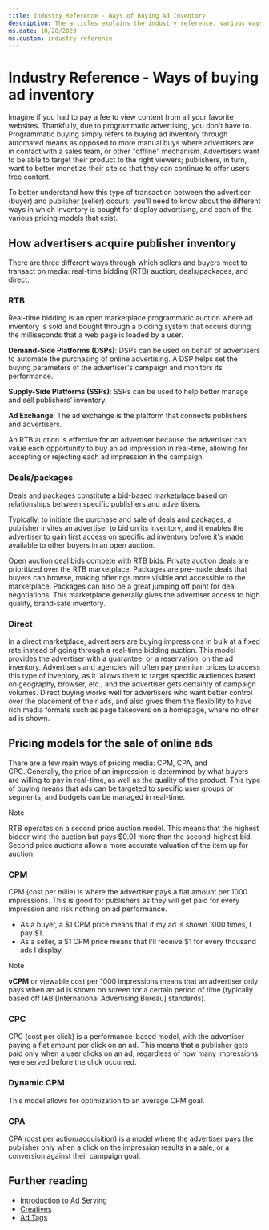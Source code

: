 ```yaml
---
title: Industry Reference - Ways of Buying Ad Inventory
description: The articles explains the industry reference, various ways of buying as inventory, and how advertisers acquire publisher inventory.
ms.date: 10/28/2023
ms.custom: industry-reference
---
```


# Industry Reference - Ways of buying ad inventory

Imagine if you had to pay a fee to view content from all your favorite websites. Thankfully, due to programmatic advertising, you don't have to. Programmatic buying simply refers to buying ad inventory through
automated means as opposed to more manual buys where advertisers are in contact with a sales team, or other "offline" mechanism. Advertisers want to be able to target their product to the right viewers;
publishers, in turn, want to better monetize their site so that they can continue to offer users free content. 

To better understand how this type of transaction between the advertiser (buyer) and publisher (seller) occurs, you'll need to know about the different ways in which inventory is bought for display advertising, and
each of the various pricing models that exist.

## How advertisers acquire publisher inventory

There are three different ways through which sellers and buyers meet to transact on media: real-time bidding (RTB) auction, deals/packages, and direct.

### RTB

Real-time bidding is an open marketplace programmatic auction where ad inventory is sold and bought through a bidding system that occurs during the milliseconds that a web page is loaded by a user.

**Demand-Side Platforms (DSPs)**: DSPs can be used on behalf of advertisers to automate the purchasing of online advertising. A DSP helps set the buying parameters of the advertiser's campaign and
monitors its performance.

**Supply-Side Platforms (SSPs)**: SSPs can be used to help better manage and sell publishers' inventory.

**Ad Exchange**: The ad exchange is the platform that connects publishers and advertisers.

An RTB auction is effective for an advertiser because the advertiser can value each opportunity to buy an ad impression in real-time, allowing for accepting or rejecting each ad impression in the campaign.

### Deals/packages

Deals and packages constitute a bid-based marketplace based on relationships between specific publishers and advertisers.

Typically, to initiate the purchase and sale of deals and packages, a publisher invites an advertiser to bid on its inventory, and it enables the advertiser to gain first access on specific ad inventory before it's
made available to other buyers in an open auction.  
  
Open auction deal bids compete with RTB bids. Private auction deals are prioritized over the RTB marketplace. Packages are pre-made deals that buyers can browse, making offerings more visible and accessible to the
marketplace. Packages can also be a great jumping off point for deal negotiations. This marketplace generally gives the advertiser access to high quality, brand-safe inventory.

### Direct

In a direct marketplace, advertisers are buying impressions in bulk at a fixed rate instead of going through a real-time bidding auction. This model provides the advertiser with a guarantee, or a reservation, on the
ad inventory. Advertisers and agencies will often pay premium prices to access this type of inventory, as it  allows them to target specific audiences based on geography, browser, etc., and the advertiser gets
certainty of campaign volumes. Direct buying works well for advertisers who want better control over the placement of their ads, and also gives them the flexibility to have rich media formats such as page takeovers
on a homepage, where no other ad is shown.

## Pricing models for the sale of online ads

There are a few main ways of pricing media: CPM, CPA, and CPC. Generally, the price of an impression is determined by what buyers are willing to pay in real-time, as well as the quality of the product.
This type of buying means that ads can be targeted to specific user groups or segments, and budgets can be managed in real-time.

> [!NOTE]
> RTB operates on a second price auction model. This means that the highest bidder wins the auction but pays $0.01 more than the second-highest bid. Second price auctions allow a more accurate valuation of the item up for auction.

### CPM

CPM (cost per mille) is where the advertiser pays a flat amount per 1000 impressions. This is good for publishers as they will get paid for every impression and risk nothing on ad performance.

- As a buyer, a $1 CPM price means that if my ad is shown 1000 times, I pay $1.
- As a seller, a $1 CPM price means that I'll receive $1 for every thousand ads I display.

> [!NOTE]
> **vCPM** or viewable cost per 1000 impressions means that an advertiser only pays when an ad is shown
> on screen for a certain period of time (typically based off IAB [International Advertising Bureau] standards).

### CPC

CPC (cost per click) is a performance-based model, with the advertiser paying a flat amount per click on an ad. This means that a publisher gets paid only when a user clicks on an ad, regardless of how many
impressions were served before the click occurred.

### Dynamic CPM

This model allows for optimization to an average CPM goal.

### CPA

CPA (cost per action/acquisition) is a model where the advertiser pays the publisher only when a click on the impression results in a sale, or a conversion against their campaign goal.

## Further reading

- [Introduction to Ad Serving](introduction-to-ad-serving.md)
- [Creatives](creatives.md)
- [Ad Tags](ad-tags.md)